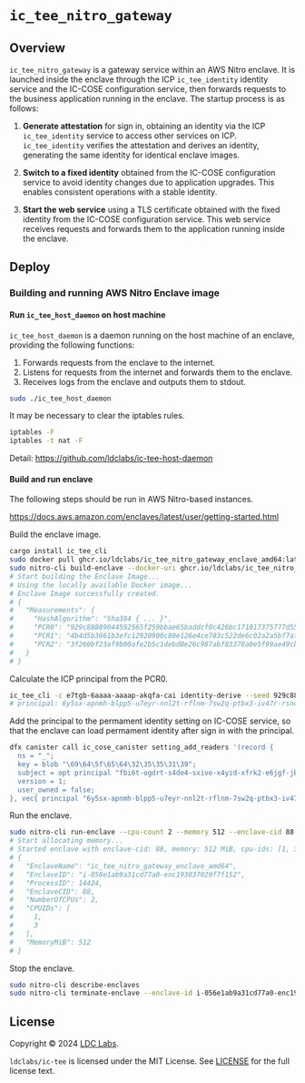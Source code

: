 # `ic_tee_nitro_gateway`
## Overview

`ic_tee_nitro_gateway` is a gateway service within an AWS Nitro enclave. It is launched inside the enclave through the ICP `ic_tee_identity` identity service and the IC-COSE configuration service, then forwards requests to the business application running in the enclave. The startup process is as follows:

1. **Generate attestation** for sign in, obtaining an identity via the ICP `ic_tee_identity` service to access other services on ICP. `ic_tee_identity` verifies the attestation and derives an identity, generating the same identity for identical enclave images.

2. **Switch to a fixed identity** obtained from the IC-COSE configuration service to avoid identity changes due to application upgrades. This enables consistent operations with a stable identity.

3. **Start the web service** using a TLS certificate obtained with the fixed identity from the IC-COSE configuration service. This web service receives requests and forwards them to the application running inside the enclave.

## Deploy
### Building and running AWS Nitro Enclave image

#### Run `ic_tee_host_daemon` on host machine

`ic_tee_host_daemon` is a daemon running on the host machine of an enclave, providing the following functions:

1. Forwards requests from the enclave to the internet.
2. Listens for requests from the internet and forwards them to the enclave.
3. Receives logs from the enclave and outputs them to stdout.

```bash
sudo ./ic_tee_host_daemon
```

It may be necessary to clear the iptables rules.
```bash
iptables -F
iptables -t nat -F
```

Detail: https://github.com/ldclabs/ic-tee-host-daemon

#### Build and run enclave

The following steps should be run in AWS Nitro-based instances.

https://docs.aws.amazon.com/enclaves/latest/user/getting-started.html

Build the enclave image.
```bash
cargo install ic_tee_cli
sudo docker pull ghcr.io/ldclabs/ic_tee_nitro_gateway_enclave_amd64:latest
sudo nitro-cli build-enclave --docker-uri ghcr.io/ldclabs/ic_tee_nitro_gateway_enclave_amd64:latest --output-file ic_tee_nitro_gateway_enclave_amd64.eif
# Start building the Enclave Image...
# Using the locally available Docker image...
# Enclave Image successfully created.
# {
#   "Measurements": {
#     "HashAlgorithm": "Sha384 { ... }",
#     "PCR0": "929c88889044592565f259bbae65baddcf0c426bc171017375777d55161bb662ac0fb97de301d8d6c1026b62b6061098",
#     "PCR1": "4b4d5b3661b3efc12920900c80e126e4ce783c522de6c02a2a5bf7af3a2b9327b86776f188e4be1c1c404a129dbda493",
#     "PCR2": "3f260bf23af9b00afe2b5c1debd0e26c987abf83378a0e5f99ae49cbdd711c020c1f23d84bc93ba184baddc842c6f21b"
#   }
# }
```

Calculate the ICP principal from the PCR0.
```bash
ic_tee_cli -c e7tgb-6aaaa-aaaap-akqfa-cai identity-derive --seed 929c88889044592565f259bbae65baddcf0c426bc171017375777d55161bb662ac0fb97de301d8d6c1026b62b6061098
# principal: 6y5sx-apnmh-blpp5-u7eyr-nnl2t-rflnm-7sw2q-ptbx3-iv47r-rsnun-eqe
```

Add the principal to the permament identity setting on IC-COSE service, so that the enclave can load permament identity after sign in with the principal.
```bash
dfx canister call ic_cose_canister setting_add_readers '(record {
  ns = "_";
  key = blob "\69\64\5f\65\64\32\35\35\31\39";
  subject = opt principal "fbi6t-ogdrt-s4de4-sxive-x4yid-xfrk2-e6jgf-jbnuh-rzxoj-qv2qa-zae";
  version = 1;
  user_owned = false;
}, vec{ principal "6y5sx-apnmh-blpp5-u7eyr-nnl2t-rflnm-7sw2q-ptbx3-iv47r-rsnun-eqe" })' --ic
```

Run the enclave.
```bash
sudo nitro-cli run-enclave --cpu-count 2 --memory 512 --enclave-cid 88 --eif-path ic_tee_nitro_gateway_enclave_amd64.eif
# Start allocating memory...
# Started enclave with enclave-cid: 88, memory: 512 MiB, cpu-ids: [1, 3]
# {
#   "EnclaveName": "ic_tee_nitro_gateway_enclave_amd64",
#   "EnclaveID": "i-056e1ab9a31cd77a0-enc193037029f7f152",
#   "ProcessID": 14424,
#   "EnclaveCID": 88,
#   "NumberOfCPUs": 2,
#   "CPUIDs": [
#     1,
#     3
#   ],
#   "MemoryMiB": 512
# }
```

Stop the enclave.
```bash
sudo nitro-cli describe-enclaves
sudo nitro-cli terminate-enclave --enclave-id i-056e1ab9a31cd77a0-enc193037029f7f152
```

## License
Copyright © 2024 [LDC Labs](https://github.com/ldclabs).

`ldclabs/ic-tee` is licensed under the MIT License. See [LICENSE](../../LICENSE-MIT) for the full license text.